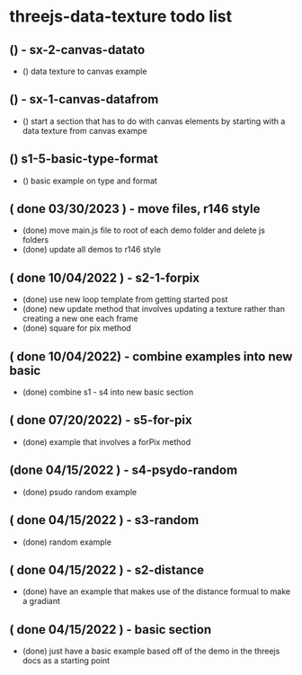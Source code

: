 # threejs-data-texture todo list

<!-- SX - Start a new Section On Canvas Textures -->

## () - sx-2-canvas-datato
* () data texture to canvas example

## () - sx-1-canvas-datafrom
* () start a section that has to do with canvas elements by starting with a data texture from canvas exampe

<!-- S1 - BASIC -->

## () s1-5-basic-type-format
* () basic example on type and format

<!-- S2 - LOOP -->


<!-- DONE -->

## ( done 03/30/2023 ) - move files, r146 style
* (done) move main.js file to root of each demo folder and delete js folders
* (done) update all demos to r146 style

## ( done 10/04/2022 ) - s2-1-forpix
* (done) use new loop template from getting started post
* (done) new update method that involves updating a texture rather than creating a new one each frame
* (done) square for pix method

## ( done 10/04/2022) - combine examples into new basic
* (done) combine s1 - s4 into new basic section

## ( done 07/20/2022) - s5-for-pix
* (done) example that involves a forPix method

## (done 04/15/2022 ) - s4-psydo-random
* (done) psudo random example

## ( done 04/15/2022 ) - s3-random
* (done) random example

## ( done 04/15/2022 ) - s2-distance
* (done) have an example that makes use of the distance formual to make a gradiant

## ( done 04/15/2022 ) - basic section
* (done) just have a basic example based off of the demo in the threejs docs as a starting point